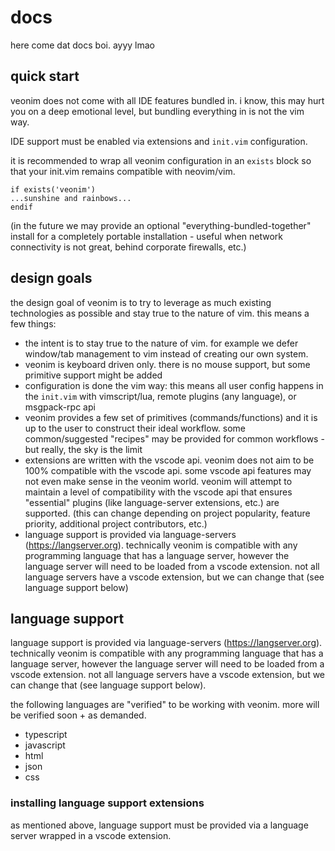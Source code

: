# docs

here come dat docs boi. ayyy lmao

## quick start

veonim does not come with all IDE features bundled in. i know, this may hurt you on a deep emotional level, but bundling everything in is not the vim way.

IDE support must be enabled via extensions and `init.vim` configuration.

it is recommended to wrap all veonim configuration in an `exists` block so that your init.vim remains compatible with neovim/vim.

```vim
if exists('veonim')
...sunshine and rainbows...
endif
```

(in the future we may provide an optional "everything-bundled-together" install for a completely portable installation - useful when network connectivity is not great, behind corporate firewalls, etc.)

## design goals

the design goal of veonim is to try to leverage as much existing technologies as possible and stay true to the nature of vim. this means a few things:
- the intent is to stay true to the nature of vim. for example we defer window/tab management to vim instead of creating our own system.
- veonim is keyboard driven only. there is no mouse support, but some primitive support might be added
- configuration is done the vim way: this means all user config happens in the `init.vim` with vimscript/lua, remote plugins (any language), or msgpack-rpc api
- veonim provides a few set of primitives (commands/functions) and it is up to the user to construct their ideal workflow. some common/suggested "recipes" may be provided for common workflows - but really, the sky is the limit
- extensions are written with the vscode api. veonim does not aim to be 100% compatible with the vscode api. some vscode api features may not even make sense in the veonim world. veonim will attempt to maintain a level of compatibility with the vscode api that ensures "essential" plugins (like language-server extensions, etc.) are supported. (this can change depending on project popularity, feature priority, additional project contributors, etc.)
- language support is provided via language-servers (https://langserver.org). technically veonim is compatible with any programming language that has a language server, however the language server will need to be loaded from a vscode extension. not all language servers have a vscode extension, but we can change that (see language support below)

## language support
language support is provided via language-servers (https://langserver.org). technically veonim is compatible with any programming language that has a language server, however the language server will need to be loaded from a vscode extension. not all language servers have a vscode extension, but we can change that (see language support below).

the following languages are "verified" to be working with veonim. more will be verified soon + as demanded.

- typescript 
- javascript
- html
- json
- css

### installing language support extensions
as mentioned above, language support must be provided via a language server wrapped in a vscode extension. 

